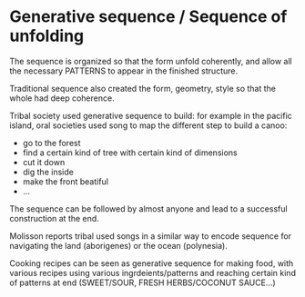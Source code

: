 # Generative sequence / Sequence of unfolding

The sequence is organized so that the form unfold coherently, and allow all the necessary PATTERNS to appear in the finished structure.

Traditional sequence also created the form, geometry, style so that the whole had deep coherence.

Tribal society used generative sequence to build: for example in the pacific island, oral societies used song to map the different step to build a canoo:
- go to the forest
- find a certain kind of tree with certain kind of dimensions
- cut it down
- dig the inside
- make the front beatiful
- ...

The sequence can be followed by almost anyone and lead to a successful construction at the end.

Molisson reports tribal used songs in a similar way to encode sequence for navigating the land (aborigenes) or the ocean (polynesia).

Cooking recipes can be seen as generative sequence for making food, with various recipes using various ingrdeients/patterns and reaching certain kind of patterns at end (SWEET/SOUR, FRESH HERBS/COCONUT SAUCE...)
